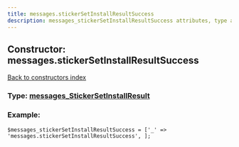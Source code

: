 ```yaml
---
title: messages.stickerSetInstallResultSuccess
description: messages_stickerSetInstallResultSuccess attributes, type and example
---
```

## Constructor: messages.stickerSetInstallResultSuccess  
[Back to constructors index](index.md)






### Type: [messages\_StickerSetInstallResult](../types/messages_StickerSetInstallResult.md)


### Example:

```
$messages_stickerSetInstallResultSuccess = ['_' => 'messages.stickerSetInstallResultSuccess', ];
```  

